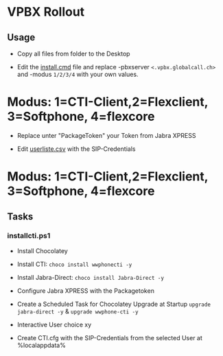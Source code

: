 # VPBX Rollout

## Usage

- Copy all files from folder to the Desktop

- Edit the [install.cmd](./install.cmd) file and replace -pbxserver `<.vpbx.globalcall.ch>` and -modus `1/2/3/4` with your own values.
# Modus: 1=CTI-Client,2=Flexclient, 3=Softphone, 4=flexcore

- Replace unter "PackageToken" your Token from Jabra XPRESS

- Edit [userliste.csv](./userliste.csv) with the SIP-Credentials

# Modus: 1=CTI-Client,2=Flexclient, 3=Softphone, 4=flexcore

## Tasks

### installcti.ps1

- Install Chocolatey

- Install CTI: `choco install wwphonecti -y`

- Install Jabra-Direct: `choco install Jabra-Direct -y`

- Configure Jabra XPRESS with the Packagetoken

- Create a Scheduled Task for Chocolatey Upgrade at Startup `upgrade jabra-direct -y` & `upgrade wwphone-cti -y`

- Interactive User choice xy

- Create CTI.cfg with the SIP-Credentials from the selected User at %localappdata%